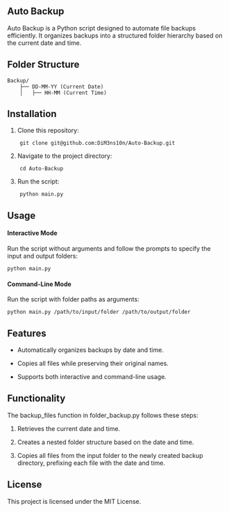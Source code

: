## Auto Backup

Auto Backup is a Python script designed to automate file backups efficiently. It organizes backups into a structured folder hierarchy based on the current date and time.

## Folder Structure

```
Backup/
    ├── DD-MM-YY (Current Date)
    │   ├── HH-MM (Current Time)
```

## Installation

1. Clone this repository:
```
    git clone git@github.com:DiM3ns10n/Auto-Backup.git
```

2. Navigate to the project directory:
```
    cd Auto-Backup
```

3. Run the script:
```
    python main.py
```

## Usage

#### Interactive Mode

Run the script without arguments and follow the prompts to specify the input and output folders:
```
python main.py
```

#### Command-Line Mode

Run the script with folder paths as arguments:

```
python main.py /path/to/input/folder /path/to/output/folder
```
## Features

* Automatically organizes backups by date and time.

* Copies all files while preserving their original names.

* Supports both interactive and command-line usage.

## Functionality

The backup_files function in folder_backup.py follows these steps:

1. Retrieves the current date and time.

2. Creates a nested folder structure based on the date and time.

3. Copies all files from the input folder to the newly created backup directory, prefixing each file with the date and time.

## License

This project is licensed under the MIT License.